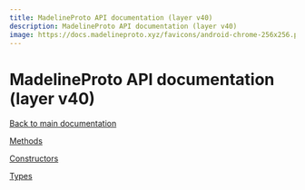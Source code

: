 ```yaml
---
title: MadelineProto API documentation (layer v40)
description: MadelineProto API documentation (layer v40)
image: https://docs.madelineproto.xyz/favicons/android-chrome-256x256.png
---
```

# MadelineProto API documentation (layer v40)

[Back to main documentation](..)  


[Methods](methods/)

[Constructors](constructors/)

[Types](types/)
